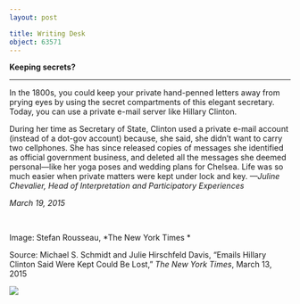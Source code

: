 ```yaml
---
layout: post

title: Writing Desk
object: 63571
---
```

**Keeping secrets?**

****

In the 1800s, you could keep your private hand-penned letters away from prying eyes by using the secret compartments of this elegant secretary. Today, you can use a private e-mail server like Hillary Clinton.

During her time as Secretary of State, Clinton used a private e-mail account (instead of a dot-gov account) because, she said, she didn’t want to carry two cellphones. She has since released copies of messages she identified as official government business, and deleted all the messages she deemed personal—like her yoga poses and wedding plans for Chelsea. Life was so much easier when private matters were kept under lock and key.
 *—Juline Chevalier, Head of Interpretation and Participatory Experiences*

*March 19, 2015*

 

Image: Stefan Rousseau, *The New York Times *

Source: Michael S. Schmidt and Julie Hirschfeld Davis, “Emails Hillary Clinton Said Were Kept Could Be Lost,” *The New York Times*, March 13, 2015

![]({{siteurl.base}}/images/15-3-19_2002.204a-p_WritingDeskEDIT-1.jpeg)

